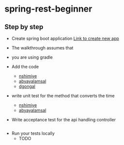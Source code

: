 # spring-rest-beginner

## Step by step

* Create spring boot application
[Link to create new app](https://start.spring.io/)
 * The walkthrough assumes that
  * you are using gradle

* Add the code
  * [nshimiye](https://github.com/nshimiye/time-checker/tree/develop/src/main/java/me/marcellin/timechecker/api/v1/time)
  * [abyayalamsal](https://github.com/abyayalamsal/time-checker/tree/develop/src/main/java/com/marsassignment/Test)
  * [dgongal](https://github.com/dgongal/DEMO/tree/develop/src/main/java/com/example/demo)

* write unit test for the method that converts the time
  * [nshimiye](https://github.com/nshimiye/time-checker/tree/develop/src/test/java/me/marcellin/timechecker/api/v1/time)
  * [abyayalamsal](https://github.com/abyayalamsal/time-checker/tree/develop/src/test/java/com/marsassignment/Test)

* Write acceptance test for the api handling controller
```java
```

* Run your tests locally
  * TODO
